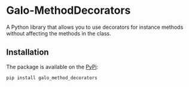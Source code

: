 # Galo-MethodDecorators

A Python library that allows you to use decorators for instance methods without affecting the methods in the class.

## Installation

The package is available on the [PyPi](https://pypi.org/project/galo_method_decorators/):

```commandline
pip install galo_method_decorators
```
